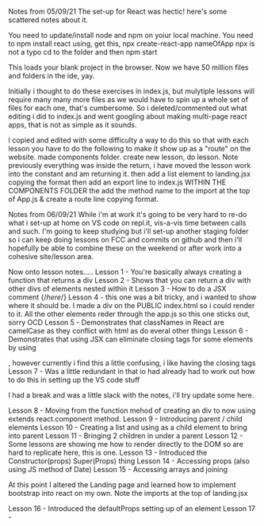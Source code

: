 Notes from 05/09/21
The set-up for React was hectic!
here's some scattered notes about it.

You need to update/install node and npm on yoiur local machine.
You need to npm install react using, get this, npx create-react-app nameOfApp
npx is not a typo
cd to the folder
and then npm start

This loads your blank project in the browser.
Now we have 50 million files and folders in the ide, yay. 

Initially i thought to do these exercises in index.js, but mulytiple lessons will require many many more files as we would have to spin up a whole set of files for each one, that's cumbersome.
So i deleted/commented out  what editing i did to index.js and went googling about making multi-page react apps, that is not as simple as it sounds.

I copied and edited with some difficulty a way to do this so that with each lesson you have to do the following to make it show up as a "route" on the website.
made components folder.
create new lesson, do lesson. Note previously everything was inside the return, i have moved the lesson work into the constant and am returning it.
then add a list element to landing.jsx copying the format
then add an export line to index.js WITHIN THE COMPONENTS FOLDER
the add the method name to the import at the top of App.js & create a route line copying format.

Notes from 06/09/21
While i'm at work it's going to be very hard to re-do what i set-up at home on VS code on repl.it, vis-a-vis time between calls and such.
I'm going to keep studying but i'll set-up another staging folder so i can keep doing lessons on FCC and commits on github and then i'll hopefully be able to combine these on the weekend or after work into a cohesive site/lesson area.


Now onto lesson notes.....
Lesson 1 - You're basically always creating a function that returns a div
Lesson 2 - Shows that you can return a div with other divs of elements nested within it
Lesson 3 - How to do a JSX comment {/*here*/}
Lesson 4 - this one was a bit tricky, and i wanted to show where it should be. I made a div on the PUBLIC index.html so i could render to it.
All the other elements reder through the app.js so this one sticks out, sorry OCD
Lesson 5 - Demonstrates that classNames in React are camelCase as they conflict with html as do everal other things
Lesson 6 - Demonstrates that using JSX can eliminate closing tags for some elements by using <div />, however currently i find this a little confusing, i like having the closing tags
Lesson 7 - Was a little redundant in that io had already had to work out how to do this in setting up the VS code stuff

I had a break and was a little slack with the notes, i'll try update some here.

Lesson 8 - Moving from the function mehod of creating an div to now using extends react.component method.
Lesson 9 - Introducing parent / child elements
Lesson 10 - Creating a list and using as a child element to bring into parent
Lesson 11 - Bringing 2 children in under a parent
Lesson 12 - Some lessons are showing me how to render directly to the DOM so are hard to replicate here, this is one.
Lesson 13 - Introduced the Constructor(props) Super(Props) thing
Lesson 14 - Accessing props (also using JS method of Date)
Lesson 15 - Accessing arrays and joining

At this point I altered the Landing page and learned how to implement bootstrap into react on my own.
Note the imports at the top of landing.jsx

Lesson 16 - Introduced the defaultProps setting up of an element
Lesson 17 - 